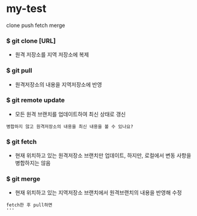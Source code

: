 # my-test
clone push fetch merge

### $ git clone [URL]
- 원격 저장소를 지역 저장소에 복제

### $ git pull
- 원격저장소의 내용을 지역저장소에 반영

### $ git remote update
- 모든 원격 브랜치를 업데이트하여 최신 상태로 갱신

```
병합하지 않고 원격저장소의 내용을 최신 내용을 볼 수 있나요?
```

### $ git fetch
- 현재 위치하고 있는 원격저장소 브랜치만 업데이트, 하지만, 로컬에서 변동 사항을 병합하지는 않음

### $ git merge
- 현재 위치하고 있는 지역저장소 브랜치에서 원격브랜치의 내용을 반영해 수정

```
fetch한 후 pull하면
'''

